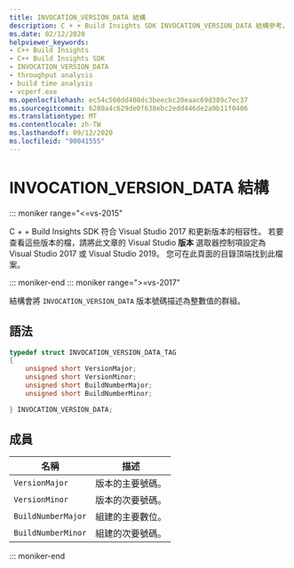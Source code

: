 ```yaml
---
title: INVOCATION_VERSION_DATA 結構
description: C + + Build Insights SDK INVOCATION_VERSION_DATA 結構參考。
ms.date: 02/12/2020
helpviewer_keywords:
- C++ Build Insights
- C++ Build Insights SDK
- INVOCATION_VERSION_DATA
- throughput analysis
- build time analysis
- vcperf.exe
ms.openlocfilehash: ec54c560dd408dc3beecbc20eaac69d389c7ec37
ms.sourcegitcommit: 6280a4c629de0f638ebc2edd446de2a9b11f0406
ms.translationtype: MT
ms.contentlocale: zh-TW
ms.lasthandoff: 09/12/2020
ms.locfileid: "90041555"
---
```

# <a name="invocation_version_data-structure"></a>INVOCATION_VERSION_DATA 結構

::: moniker range="<=vs-2015"

C + + Build Insights SDK 符合 Visual Studio 2017 和更新版本的相容性。 若要查看這些版本的檔，請將此文章的 Visual Studio **版本** 選取器控制項設定為 Visual Studio 2017 或 Visual Studio 2019。 您可在此頁面的目錄頂端找到此檔案。

::: moniker-end
::: moniker range=">=vs-2017"

結構會將 `INVOCATION_VERSION_DATA` 版本號碼描述為整數值的群組。

## <a name="syntax"></a>語法

```cpp
typedef struct INVOCATION_VERSION_DATA_TAG
{
    unsigned short VersionMajor;
    unsigned short VersionMinor;
    unsigned short BuildNumberMajor;
    unsigned short BuildNumberMinor;

} INVOCATION_VERSION_DATA;
```

## <a name="members"></a>成員

| 名稱 | 描述 |
|--|--|
| `VersionMajor` | 版本的主要號碼。 |
| `VersionMinor` | 版本的次要號碼。 |
| `BuildNumberMajor` | 組建的主要數位。 |
| `BuildNumberMinor` | 組建的次要號碼。 |

::: moniker-end
